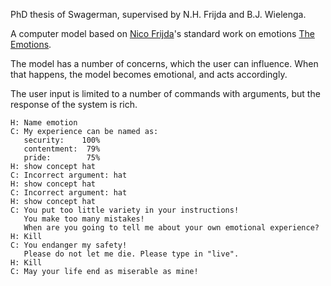 PhD thesis of Swagerman, supervised by N.H. Frijda and B.J. Wielenga.

A computer model based on [Nico Frijda](https://en.wikipedia.org/wiki/Nico_Frijda)'s standard work on emotions [The Emotions](https://www.amazon.com/Emotions-Studies-Emotion-Social-Interaction/dp/0521316006).  

The model has a number of concerns, which the user can influence. When that happens, the model becomes emotional, and acts accordingly.

The user input is limited to a number of commands with arguments, but the response of the system is rich.  

~~~
H: Name emotion
C: My experience can be named as:
   security:    100%
   contentment:  79%
   pride:        75%
H: show concept hat
C: Incorrect argument: hat
H: show concept hat
C: Incorrect argument: hat
H: show concept hat
C: You put too little variety in your instructions!
   You make too many mistakes!
   When are you going to tell me about your own emotional experience?  
H: Kill
C: You endanger my safety!
   Please do not let me die. Please type in "live".
H: Kill
C: May your life end as miserable as mine! 
~~~
